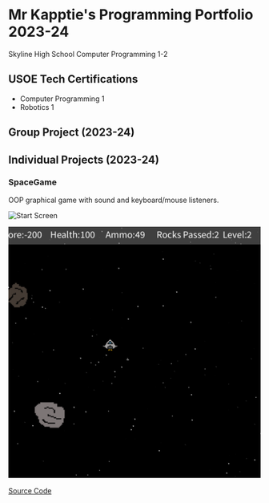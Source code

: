 # Mr Kapptie's Programming Portfolio 2023-24
Skyline High School Computer Programming 1-2

## USOE Tech Certifications
* Computer Programming 1
* Robotics 1 

## Group Project (2023-24)

## Individual Projects (2023-24)

### SpaceGame
OOP graphical game with sound and keyboard/mouse listeners.

![Start Screen]()

![Gameplay](https://github.com/kappter/programmingportfolioA32024/blob/main/images/sg1.png?raw=true)

[Source Code](https://github.com/kappter/programmingportfolioA32024/blob/main/src/SpaceGame2.zip)
